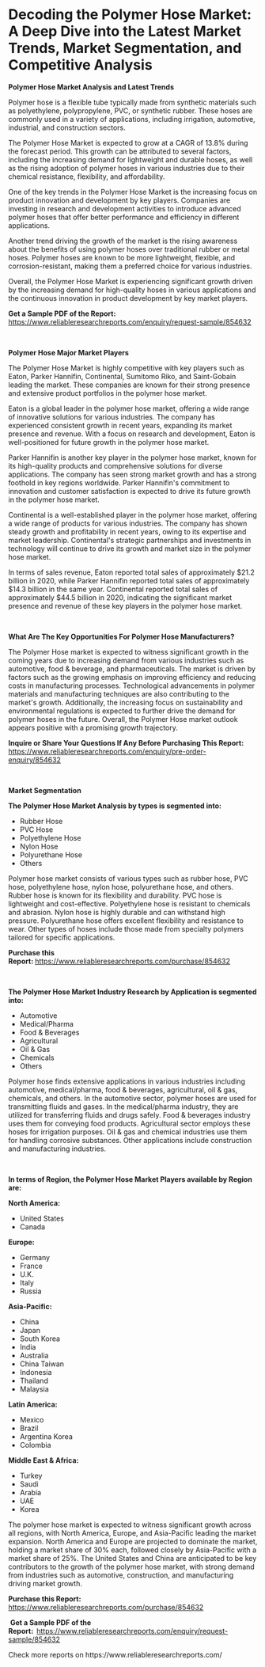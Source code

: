 <p><h1>Decoding the Polymer Hose Market: A Deep Dive into the Latest Market Trends, Market Segmentation, and Competitive Analysis</h1></p><p><strong>Polymer Hose Market Analysis and Latest Trends</strong></p>
<p><p>Polymer hose is a flexible tube typically made from synthetic materials such as polyethylene, polypropylene, PVC, or synthetic rubber. These hoses are commonly used in a variety of applications, including irrigation, automotive, industrial, and construction sectors.</p><p>The Polymer Hose Market is expected to grow at a CAGR of 13.8% during the forecast period. This growth can be attributed to several factors, including the increasing demand for lightweight and durable hoses, as well as the rising adoption of polymer hoses in various industries due to their chemical resistance, flexibility, and affordability.</p><p>One of the key trends in the Polymer Hose Market is the increasing focus on product innovation and development by key players. Companies are investing in research and development activities to introduce advanced polymer hoses that offer better performance and efficiency in different applications.</p><p>Another trend driving the growth of the market is the rising awareness about the benefits of using polymer hoses over traditional rubber or metal hoses. Polymer hoses are known to be more lightweight, flexible, and corrosion-resistant, making them a preferred choice for various industries.</p><p>Overall, the Polymer Hose Market is experiencing significant growth driven by the increasing demand for high-quality hoses in various applications and the continuous innovation in product development by key market players.</p></p>
<p><strong>Get a Sample PDF of the Report:&nbsp;</strong> <a href="https://www.reliableresearchreports.com/enquiry/request-sample/854632">https://www.reliableresearchreports.com/enquiry/request-sample/854632</a></p>
<p>&nbsp;</p>
<p><strong>Polymer Hose Major Market Players</strong></p>
<p><p>The Polymer Hose Market is highly competitive with key players such as Eaton, Parker Hannifin, Continental, Sumitomo Riko, and Saint-Gobain leading the market. These companies are known for their strong presence and extensive product portfolios in the polymer hose market. </p><p>Eaton is a global leader in the polymer hose market, offering a wide range of innovative solutions for various industries. The company has experienced consistent growth in recent years, expanding its market presence and revenue. With a focus on research and development, Eaton is well-positioned for future growth in the polymer hose market.</p><p>Parker Hannifin is another key player in the polymer hose market, known for its high-quality products and comprehensive solutions for diverse applications. The company has seen strong market growth and has a strong foothold in key regions worldwide. Parker Hannifin's commitment to innovation and customer satisfaction is expected to drive its future growth in the polymer hose market.</p><p>Continental is a well-established player in the polymer hose market, offering a wide range of products for various industries. The company has shown steady growth and profitability in recent years, owing to its expertise and market leadership. Continental's strategic partnerships and investments in technology will continue to drive its growth and market size in the polymer hose market.</p><p>In terms of sales revenue, Eaton reported total sales of approximately $21.2 billion in 2020, while Parker Hannifin reported total sales of approximately $14.3 billion in the same year. Continental reported total sales of approximately $44.5 billion in 2020, indicating the significant market presence and revenue of these key players in the polymer hose market.</p></p>
<p>&nbsp;</p>
<p><strong>What Are The Key Opportunities For Polymer Hose Manufacturers?</strong></p>
<p><p>The Polymer Hose market is expected to witness significant growth in the coming years due to increasing demand from various industries such as automotive, food & beverage, and pharmaceuticals. The market is driven by factors such as the growing emphasis on improving efficiency and reducing costs in manufacturing processes. Technological advancements in polymer materials and manufacturing techniques are also contributing to the market's growth. Additionally, the increasing focus on sustainability and environmental regulations is expected to further drive the demand for polymer hoses in the future. Overall, the Polymer Hose market outlook appears positive with a promising growth trajectory.</p></p>
<p><strong>Inquire or Share Your Questions If Any Before Purchasing This Report:</strong> <a href="https://www.reliableresearchreports.com/enquiry/pre-order-enquiry/854632">https://www.reliableresearchreports.com/enquiry/pre-order-enquiry/854632</a></p>
<p>&nbsp;</p>
<p><strong>Market Segmentation</strong></p>
<p><strong>The Polymer Hose Market Analysis by types is segmented into:</strong></p>
<p><ul><li>Rubber Hose</li><li>PVC Hose</li><li>Polyethylene Hose</li><li>Nylon Hose</li><li>Polyurethane Hose</li><li>Others</li></ul></p>
<p><p>Polymer hose market consists of various types such as rubber hose, PVC hose, polyethylene hose, nylon hose, polyurethane hose, and others. Rubber hose is known for its flexibility and durability. PVC hose is lightweight and cost-effective. Polyethylene hose is resistant to chemicals and abrasion. Nylon hose is highly durable and can withstand high pressure. Polyurethane hose offers excellent flexibility and resistance to wear. Other types of hoses include those made from specialty polymers tailored for specific applications.</p></p>
<p><strong>Purchase this Report:&nbsp;</strong><a href="https://www.reliableresearchreports.com/purchase/854632">https://www.reliableresearchreports.com/purchase/854632</a></p>
<p>&nbsp;</p>
<p><strong>The Polymer Hose Market Industry Research by Application is segmented into:</strong></p>
<p><ul><li>Automotive</li><li>Medical/Pharma</li><li>Food & Beverages</li><li>Agricultural</li><li>Oil & Gas</li><li>Chemicals</li><li>Others</li></ul></p>
<p><p>Polymer hose finds extensive applications in various industries including automotive, medical/pharma, food & beverages, agricultural, oil & gas, chemicals, and others. In the automotive sector, polymer hoses are used for transmitting fluids and gases. In the medical/pharma industry, they are utilized for transferring fluids and drugs safely. Food & beverages industry uses them for conveying food products. Agricultural sector employs these hoses for irrigation purposes. Oil & gas and chemical industries use them for handling corrosive substances. Other applications include construction and manufacturing industries.</p></p>
<p>&nbsp;</p>
<p><strong>In terms of Region, the Polymer Hose Market Players available by Region are:</strong></p>
<p>
    <p> <strong> North America: </strong>
        <ul>
            <li>United States</li>
            <li>Canada</li>
        </ul>
        </p> 
    <p> <strong> Europe: </strong>
        <ul>
            <li>Germany</li>
            <li>France</li>
            <li>U.K.</li>
            <li>Italy</li>
            <li>Russia</li>
        </ul>
        </p> 
    <p> <strong> Asia-Pacific: </strong>
        <ul>
            <li>China</li>
            <li>Japan</li>
            <li>South Korea</li>
            <li>India</li>
            <li>Australia</li>
            <li>China Taiwan</li>
            <li>Indonesia</li>
            <li>Thailand</li>
            <li>Malaysia</li>
        </ul>
        </p> 
    <p> <strong> Latin America: </strong>
        <ul>
            <li>Mexico</li>
            <li>Brazil</li>
            <li>Argentina Korea</li>
            <li>Colombia</li>
        </ul>
        </p> 
    <p> <strong> Middle East & Africa: </strong>
        <ul>
            <li>Turkey</li>
            <li>Saudi</li>
            <li>Arabia</li>
            <li>UAE</li>
            <li>Korea</li>
        </ul>
    </p>
    </p>
<p><p>The polymer hose market is expected to witness significant growth across all regions, with North America, Europe, and Asia-Pacific leading the market expansion. North America and Europe are projected to dominate the market, holding a market share of 30% each, followed closely by Asia-Pacific with a market share of 25%. The United States and China are anticipated to be key contributors to the growth of the polymer hose market, with strong demand from industries such as automotive, construction, and manufacturing driving market growth.</p></p>
<p><strong>Purchase this Report: </strong><a href="https://www.reliableresearchreports.com/purchase/854632">https://www.reliableresearchreports.com/purchase/854632</a></p>
<p>&nbsp;<strong>Get a Sample PDF of the Report:&nbsp;&nbsp;</strong><a href="https://www.reliableresearchreports.com/enquiry/request-sample/854632">https://www.reliableresearchreports.com/enquiry/request-sample/854632</a></p>
<p><strong></strong></p>
<p>Check more reports on https://www.reliableresearchreports.com/</p>